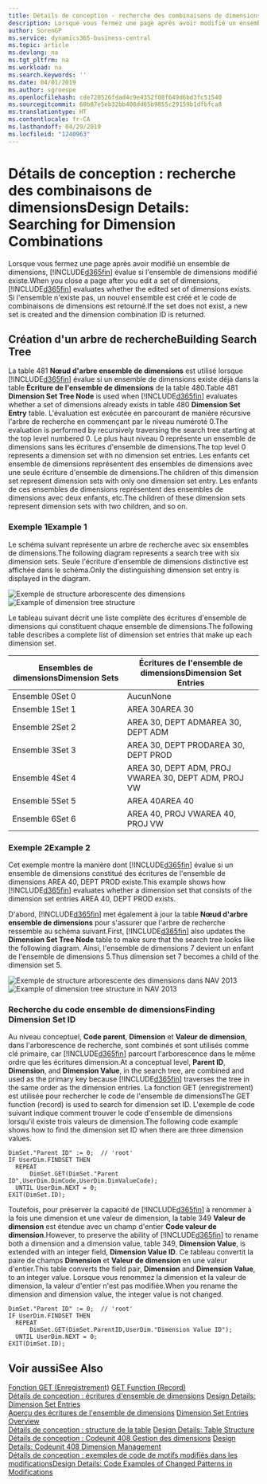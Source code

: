 ```yaml
---
title: Détails de conception - recherche des combinaisons de dimensions | Microsoft Docs
description: Lorsque vous fermez une page après avoir modifié un ensemble de dimensions, Business Central évalue si l'ensemble de dimensions modifié existe. Si l'ensemble n'existe pas, un nouvel ensemble est créé et le code de combinaisons de dimensions est retourné.
author: SorenGP
ms.service: dynamics365-business-central
ms.topic: article
ms.devlang: na
ms.tgt_pltfrm: na
ms.workload: na
ms.search.keywords: ''
ms.date: 04/01/2019
ms.author: sgroespe
ms.openlocfilehash: cde720526fdad4c9e4352f08f649d6bd3fc51540
ms.sourcegitcommit: 60b87e5eb32bb408dd65b9855c29159b1dfbfca8
ms.translationtype: HT
ms.contentlocale: fr-CA
ms.lasthandoff: 04/29/2019
ms.locfileid: "1240963"
---
```

# <a name="design-details-searching-for-dimension-combinations"></a><span data-ttu-id="8802f-104">Détails de conception : recherche des combinaisons de dimensions</span><span class="sxs-lookup"><span data-stu-id="8802f-104">Design Details: Searching for Dimension Combinations</span></span>
<span data-ttu-id="8802f-105">Lorsque vous fermez une page après avoir modifié un ensemble de dimensions, [!INCLUDE[d365fin](includes/d365fin_md.md)] évalue si l'ensemble de dimensions modifié existe.</span><span class="sxs-lookup"><span data-stu-id="8802f-105">When you close a page after you edit a set of dimensions, [!INCLUDE[d365fin](includes/d365fin_md.md)] evaluates whether the edited set of dimensions exists.</span></span> <span data-ttu-id="8802f-106">Si l'ensemble n'existe pas, un nouvel ensemble est créé et le code de combinaisons de dimensions est retourné.</span><span class="sxs-lookup"><span data-stu-id="8802f-106">If the set does not exist, a new set is created and the dimension combination ID is returned.</span></span>  

## <a name="building-search-tree"></a><span data-ttu-id="8802f-107">Création d'un arbre de recherche</span><span class="sxs-lookup"><span data-stu-id="8802f-107">Building Search Tree</span></span>  
 <span data-ttu-id="8802f-108">La table 481 **Nœud d'arbre ensemble de dimensions** est utilisé lorsque [!INCLUDE[d365fin](includes/d365fin_md.md)] évalue si un ensemble de dimensions existe déjà dans la table **Écriture de l'ensemble de dimensions** de la table 480.</span><span class="sxs-lookup"><span data-stu-id="8802f-108">Table 481 **Dimension Set Tree Node** is used when [!INCLUDE[d365fin](includes/d365fin_md.md)] evaluates whether a set of dimensions already exists in table 480 **Dimension Set Entry** table.</span></span> <span data-ttu-id="8802f-109">L'évaluation est exécutée en parcourant de manière récursive l'arbre de recherche en commençant par le niveau numéroté 0.</span><span class="sxs-lookup"><span data-stu-id="8802f-109">The evaluation is performed by recursively traversing the search tree starting at the top level numbered 0.</span></span> <span data-ttu-id="8802f-110">Le plus haut niveau 0 représente un ensemble de dimensions sans les écritures d'ensemble de dimensions.</span><span class="sxs-lookup"><span data-stu-id="8802f-110">The top level 0 represents a dimension set with no dimension set entries.</span></span> <span data-ttu-id="8802f-111">Les enfants cet ensemble de dimensions représentent des ensembles de dimensions avec une seule écriture d'ensemble de dimensions.</span><span class="sxs-lookup"><span data-stu-id="8802f-111">The children of this dimension set represent dimension sets with only one dimension set entry.</span></span> <span data-ttu-id="8802f-112">Les enfants de ces ensembles de dimensions représentent des ensembles de dimensions avec deux enfants, etc.</span><span class="sxs-lookup"><span data-stu-id="8802f-112">The children of these dimension sets represent dimension sets with two children, and so on.</span></span>  

### <a name="example-1"></a><span data-ttu-id="8802f-113">Exemple 1</span><span class="sxs-lookup"><span data-stu-id="8802f-113">Example 1</span></span>  
 <span data-ttu-id="8802f-114">Le schéma suivant représente un arbre de recherche avec six ensembles de dimensions.</span><span class="sxs-lookup"><span data-stu-id="8802f-114">The following diagram represents a search tree with six dimension sets.</span></span> <span data-ttu-id="8802f-115">Seule l'écriture d'ensemble de dimensions distinctive est affichée dans le schéma.</span><span class="sxs-lookup"><span data-stu-id="8802f-115">Only the distinguishing dimension set entry is displayed in the diagram.</span></span>  

 <span data-ttu-id="8802f-116">![Exemple de structure arborescente des dimensions](media/nav2013_dimension_tree.png "Exemple de structure arborescente des dimensions")</span><span class="sxs-lookup"><span data-stu-id="8802f-116">![Example of dimension tree structure](media/nav2013_dimension_tree.png "Example of dimension tree structure")</span></span>  

 <span data-ttu-id="8802f-117">Le tableau suivant décrit une liste complète des écritures d'ensemble de dimensions qui constituent chaque ensemble de dimensions.</span><span class="sxs-lookup"><span data-stu-id="8802f-117">The following table describes a complete list of dimension set entries that make up each dimension set.</span></span>  

|<span data-ttu-id="8802f-118">Ensembles de dimensions</span><span class="sxs-lookup"><span data-stu-id="8802f-118">Dimension Sets</span></span>|<span data-ttu-id="8802f-119">Écritures de l'ensemble de dimensions</span><span class="sxs-lookup"><span data-stu-id="8802f-119">Dimension Set Entries</span></span>|  
|--------------------|---------------------------|  
|<span data-ttu-id="8802f-120">Ensemble 0</span><span class="sxs-lookup"><span data-stu-id="8802f-120">Set 0</span></span>|<span data-ttu-id="8802f-121">Aucun</span><span class="sxs-lookup"><span data-stu-id="8802f-121">None</span></span>|  
|<span data-ttu-id="8802f-122">Ensemble 1</span><span class="sxs-lookup"><span data-stu-id="8802f-122">Set 1</span></span>|<span data-ttu-id="8802f-123">AREA 30</span><span class="sxs-lookup"><span data-stu-id="8802f-123">AREA 30</span></span>|  
|<span data-ttu-id="8802f-124">Ensemble 2</span><span class="sxs-lookup"><span data-stu-id="8802f-124">Set 2</span></span>|<span data-ttu-id="8802f-125">AREA 30, DEPT ADM</span><span class="sxs-lookup"><span data-stu-id="8802f-125">AREA 30, DEPT ADM</span></span>|  
|<span data-ttu-id="8802f-126">Ensemble 3</span><span class="sxs-lookup"><span data-stu-id="8802f-126">Set 3</span></span>|<span data-ttu-id="8802f-127">AREA 30, DEPT PROD</span><span class="sxs-lookup"><span data-stu-id="8802f-127">AREA 30, DEPT PROD</span></span>|  
|<span data-ttu-id="8802f-128">Ensemble 4</span><span class="sxs-lookup"><span data-stu-id="8802f-128">Set 4</span></span>|<span data-ttu-id="8802f-129">AREA 30, DEPT ADM, PROJ VW</span><span class="sxs-lookup"><span data-stu-id="8802f-129">AREA 30, DEPT ADM, PROJ VW</span></span>|  
|<span data-ttu-id="8802f-130">Ensemble 5</span><span class="sxs-lookup"><span data-stu-id="8802f-130">Set 5</span></span>|<span data-ttu-id="8802f-131">AREA 40</span><span class="sxs-lookup"><span data-stu-id="8802f-131">AREA 40</span></span>|  
|<span data-ttu-id="8802f-132">Ensemble 6</span><span class="sxs-lookup"><span data-stu-id="8802f-132">Set 6</span></span>|<span data-ttu-id="8802f-133">AREA 40, PROJ VW</span><span class="sxs-lookup"><span data-stu-id="8802f-133">AREA 40, PROJ VW</span></span>|  

### <a name="example-2"></a><span data-ttu-id="8802f-134">Exemple 2</span><span class="sxs-lookup"><span data-stu-id="8802f-134">Example 2</span></span>  
 <span data-ttu-id="8802f-135">Cet exemple montre la manière dont [!INCLUDE[d365fin](includes/d365fin_md.md)] évalue si un ensemble de dimensions constitué des écritures de l'ensemble de dimensions AREA 40, DEPT PROD existe.</span><span class="sxs-lookup"><span data-stu-id="8802f-135">This example shows how [!INCLUDE[d365fin](includes/d365fin_md.md)] evaluates whether a dimension set that consists of the dimension set entries AREA 40, DEPT PROD exists.</span></span>  

 <span data-ttu-id="8802f-136">D'abord, [!INCLUDE[d365fin](includes/d365fin_md.md)] met également à jour la table **Nœud d'arbre ensemble de dimensions** pour s'assurer que l'arbre de recherche ressemble au schéma suivant.</span><span class="sxs-lookup"><span data-stu-id="8802f-136">First, [!INCLUDE[d365fin](includes/d365fin_md.md)] also updates the **Dimension Set Tree Node** table to make sure that the search tree looks like the following diagram.</span></span> <span data-ttu-id="8802f-137">Ainsi, l'ensemble de dimensions 7 devient un enfant de l'ensemble de dimensions 5.</span><span class="sxs-lookup"><span data-stu-id="8802f-137">Thus dimension set 7 becomes a child of the dimension set 5.</span></span>  

 <span data-ttu-id="8802f-138">![Exemple de structure arborescente des dimensions dans NAV 2013](media/nav2013_dimension_tree_example2.png "Exemple de structure arborescente des dimensions dans NAV 2013")</span><span class="sxs-lookup"><span data-stu-id="8802f-138">![Example of dimension tree structure in NAV 2013](media/nav2013_dimension_tree_example2.png "Example of dimension tree structure in NAV 2013")</span></span>  

### <a name="finding-dimension-set-id"></a><span data-ttu-id="8802f-139">Recherche du code ensemble de dimensions</span><span class="sxs-lookup"><span data-stu-id="8802f-139">Finding Dimension Set ID</span></span>  
 <span data-ttu-id="8802f-140">Au niveau conceptuel, **Code parent**, **Dimension** et **Valeur de dimension**, dans l'arborescence de recherche, sont combinés et sont utilisés comme clé primaire, car [!INCLUDE[d365fin](includes/d365fin_md.md)] parcourt l'arborescence dans le même ordre que les écritures dimension.</span><span class="sxs-lookup"><span data-stu-id="8802f-140">At a conceptual level, **Parent ID**, **Dimension**, and **Dimension Value**, in the search tree, are combined and used as the primary key because [!INCLUDE[d365fin](includes/d365fin_md.md)] traverses the tree in the same order as the dimension entries.</span></span> <span data-ttu-id="8802f-141">La fonction GET (enregistrement) est utilisée pour rechercher le code de l'ensemble de dimensions</span><span class="sxs-lookup"><span data-stu-id="8802f-141">The GET function (record) is used to search for dimension set ID.</span></span> <span data-ttu-id="8802f-142">L'exemple de code suivant indique comment trouver le code d'ensemble de dimensions lorsqu'il existe trois valeurs de dimension.</span><span class="sxs-lookup"><span data-stu-id="8802f-142">The following code example shows how to find the dimension set ID when there are three dimension values.</span></span>  

```  
DimSet."Parent ID" := 0;  // 'root'  
IF UserDim.FINDSET THEN  
  REPEAT  
      DimSet.GET(DimSet."Parent ID",UserDim.DimCode,UserDim.DimValueCode);  
  UNTIL UserDim.NEXT = 0;  
EXIT(DimSet.ID);  

```  

<span data-ttu-id="8802f-143">Toutefois, pour préserver la capacité de [!INCLUDE[d365fin](includes/d365fin_md.md)] à renommer à la fois une dimension et une valeur de dimension, la table 349 **Valeur de dimension** est étendue avec un champ d'entier **Code valeur de dimension**.</span><span class="sxs-lookup"><span data-stu-id="8802f-143">However, to preserve the ability of [!INCLUDE[d365fin](includes/d365fin_md.md)] to rename both a dimension and a dimension value, table 349, **Dimension Value**, is extended with an integer field, **Dimension Value ID**.</span></span> <span data-ttu-id="8802f-144">Ce tableau convertit la paire de champs **Dimension** et **Valeur de dimension** en une valeur d'entier.</span><span class="sxs-lookup"><span data-stu-id="8802f-144">This table converts the field pair, **Dimension** and **Dimension Value**, to an integer value.</span></span> <span data-ttu-id="8802f-145">Lorsque vous renommez la dimension et la valeur de dimension, la valeur d'entier n'est pas modifiée.</span><span class="sxs-lookup"><span data-stu-id="8802f-145">When you rename the dimension and dimension value, the integer value is not changed.</span></span>  

```  
DimSet."Parent ID" := 0;  // 'root'  
IF UserDim.FINDSET THEN  
  REPEAT  
      DimSet.GET(DimSet.ParentID,UserDim."Dimension Value ID");  
  UNTIL UserDim.NEXT = 0;  
EXIT(DimSet.ID);  

```  

## <a name="see-also"></a><span data-ttu-id="8802f-146">Voir aussi</span><span class="sxs-lookup"><span data-stu-id="8802f-146">See Also</span></span>  
 <span data-ttu-id="8802f-147">[Fonction GET (Enregistrement)](/dynamics-nav/GET-Function--Record-)  </span><span class="sxs-lookup"><span data-stu-id="8802f-147">[GET Function (Record)](/dynamics-nav/GET-Function--Record-)  </span></span>  
 <span data-ttu-id="8802f-148">[Détails de conception : écritures d'ensemble de dimensions](design-details-dimension-set-entries.md) </span><span class="sxs-lookup"><span data-stu-id="8802f-148">[Design Details: Dimension Set Entries](design-details-dimension-set-entries.md) </span></span>  
 <span data-ttu-id="8802f-149">[Aperçu des écritures de l'ensemble de dimensions](design-details-dimension-set-entries-overview.md) </span><span class="sxs-lookup"><span data-stu-id="8802f-149">[Dimension Set Entries Overview](design-details-dimension-set-entries-overview.md) </span></span>  
 <span data-ttu-id="8802f-150">[Détails de conception : structure de la table](design-details-table-structure.md) </span><span class="sxs-lookup"><span data-stu-id="8802f-150">[Design Details: Table Structure](design-details-table-structure.md) </span></span>  
 <span data-ttu-id="8802f-151">[Détails de conception : Codeunit 408 Gestion des dimensions](design-details-codeunit-408-dimension-management.md) </span><span class="sxs-lookup"><span data-stu-id="8802f-151">[Design Details: Codeunit 408 Dimension Management](design-details-codeunit-408-dimension-management.md) </span></span>  
 [<span data-ttu-id="8802f-152">Détails de conception : exemples de code de motifs modifiés dans les modifications</span><span class="sxs-lookup"><span data-stu-id="8802f-152">Design Details: Code Examples of Changed Patterns in Modifications</span></span>](design-details-code-examples-of-changed-patterns-in-modifications.md)
